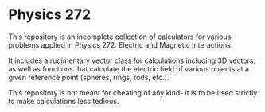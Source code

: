 # Physics 272
This repository is an incomplete collection of calculators for various problems applied in Physics 272: Electric and Magnetic Interactions.

It includes a rudimentary vector class for calculations including 3D vectors, as well as functions that calculate the electric field of 
various objects at a given reference point (spheres, rings, rods, etc.).

This repository is not meant for cheating of any kind- it is to be used strictly to make calculations less tedious.

